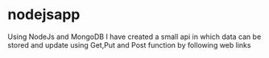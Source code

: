 # nodejsapp
Using NodeJs and MongoDB I have created a small api in which data can be stored and update using Get,Put and Post function by following web links
